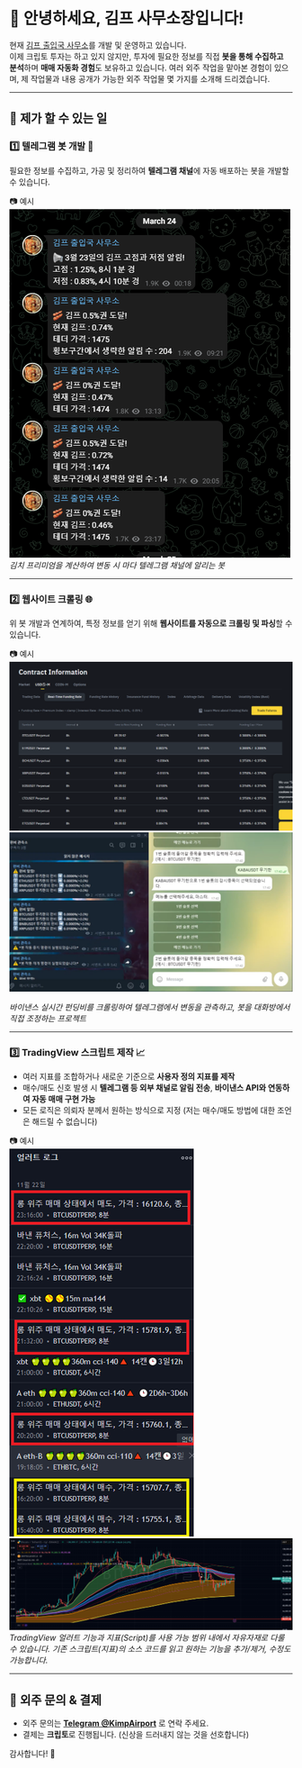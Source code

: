 # 👋 안녕하세요, 김프 사무소장입니다!

현재 [김프 출입국 사무소](https://t.me/KimchiPremium)를 개발 및 운영하고 있습니다.  
이제 크립토 투자는 하고 있지 않지만, 투자에 필요한 정보를 직접 **봇을 통해 수집하고 분석**하며 **매매 자동화 경험**도 보유하고 있습니다.
여러 외주 작업을 맡아본 경험이 있으며, 제 작업물과 내용 공개가 가능한 외주 작업물 몇 가지를 소개해 드리겠습니다.

---

## 🧰 제가 할 수 있는 일

### 1️⃣ 텔레그램 봇 개발 🤖

필요한 정보를 수집하고, 가공 및 정리하여 **텔레그램 채널**에 자동 배포하는 봇을 개발할 수 있습니다.

📷 예시  
![김프 출입국 사무소](./1-1.png)  
*김치 프리미엄을 계산하여 변동 시 마다 텔레그램 채널에 알리는 봇*


---

### 2️⃣ 웹사이트 크롤링 🌐

위 봇 개발과 연계하여, 특정 정보를 얻기 위해 **웹사이트를 자동으로 크롤링 및 파싱**할 수 있습니다.

📷 예시  
![펀비봇1](./2-0.png)  
![펀비봇2](./2-1.png)  

*바이낸스 실시간 펀딩비를 크롤링하여 텔레그램에서 변동을 관측하고, 봇을 대화방에서 직접 조정하는 프로젝트*

---

### 3️⃣ TradingView 스크립트 제작 📈

- 여러 지표를 조합하거나 새로운 기준으로 **사용자 정의 지표를 제작**
- 매수/매도 신호 발생 시 **텔레그램 등 외부 채널로 알림 전송**, **바이낸스 API와 연동하여 자동 매매 구현 가능**
- 모든 로직은 의뢰자 분께서 원하는 방식으로 지정 (저는 매수/매도 방법에 대한 조언은 해드릴 수 없습니다)

📷 예시  
![TV 스크립트 예시1](./3-2.png)  
![TV 스크립트 예시2](./3-3.png)
*TradingView 얼러트 기능과 지표(Script)를 사용 가능 범위 내에서 자유자재로 다룰 수 있습니다.*
*기존 스크립트(지표)의 소스 코드를 읽고 원하는 기능을 추가/제거, 수정도 가능합니다.*

---

## 📩 외주 문의 & 결제

- 외주 문의는 **[Telegram @KimpAirport](https://t.me/KimpAirport)** 로 연락 주세요.
- 결제는 **크립토**로 진행됩니다. (신상을 드러내지 않는 것을 선호합니다)

감사합니다! 🙇

